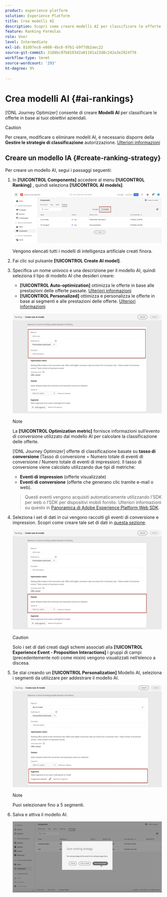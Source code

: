 ```yaml
---
product: experience platform
solution: Experience Platform
title: Crea modelli AI
description: Scopri come creare modelli AI per classificare le offerte
feature: Ranking Formulas
role: User
level: Intermediate
exl-id: 81d07ec8-e808-4bc6-97b1-b9f7db2aec22
source-git-commit: 3188bc97b8103d2a01101a23d8c242a3e2924f76
workflow-type: tm+mt
source-wordcount: '293'
ht-degree: 9%

---
```


# Crea modelli AI {#ai-rankings}

[!DNL Journey Optimizer] consente di creare **Modelli AI** per classificare le offerte in base ai tuoi obiettivi aziendali.

>[!CAUTION]
>
>Per creare, modificare o eliminare modelli AI, è necessario disporre della **Gestire le strategie di classificazione** autorizzazione. [Ulteriori informazioni](../../administration/high-low-permissions.md#manage-ranking-strategies)

## Creare un modello IA {#create-ranking-strategy}

Per creare un modello AI, segui i passaggi seguenti:

1. In **[!UICONTROL Components]** accedere al menu **[!UICONTROL Ranking]** , quindi seleziona **[!UICONTROL AI models]**.

   ![](../assets/ai-ranking-list.png)

   Vengono elencati tutti i modelli di intelligenza artificiale creati finora.

1. Fai clic sul pulsante **[!UICONTROL Create AI model]**.

1. Specifica un nome univoco e una descrizione per il modello AI, quindi seleziona il tipo di modello AI che desideri creare:

   * **[!UICONTROL Auto-optimization]** ottimizza le offerte in base alle prestazioni delle offerte passate. [Ulteriori informazioni](auto-optimization-model.md)
   * **[!UICONTROL Personalized]** ottimizza e personalizza le offerte in base ai segmenti e alle prestazioni delle offerte. [Ulteriori informazioni](personalized-optimization-model.md)

   ![](../assets/ai-ranking-fields.png)

   >[!NOTE]
   >
   >La **[!UICONTROL Optimization metric]** fornisce informazioni sull’evento di conversione utilizzato dal modello AI per calcolare la classificazione delle offerte.
   >
   >[!DNL Journey Optimizer] offerte di classificazione basate su **tasso di conversione** (Tasso di conversione = Numero totale di eventi di conversione / Numero totale di eventi di impression). Il tasso di conversione viene calcolato utilizzando due tipi di metriche:
   >* **Eventi di impression** (offerte visualizzate)
   >* **Eventi di conversione** (offerte che generano clic tramite e-mail o web).

   >
   >Questi eventi vengono acquisiti automaticamente utilizzando l’SDK per web o l’SDK per dispositivi mobili fornito. Ulteriori informazioni su questo in [Panoramica di Adobe Experience Platform Web SDK](https://experienceleague.adobe.com/docs/experience-platform/edge/home.html?lang=it).

1. Seleziona i set di dati in cui vengono raccolti gli eventi di conversione e impression. Scopri come creare tale set di dati in [questa sezione](#create-dataset). <!--This dataset needs to be associated with a schema that must have the **[!UICONTROL Proposition Interactions]** field group (previously known as mixin) associated with it.-->

   ![](../assets/ai-ranking-dataset-id.png)

   >[!CAUTION]
   >
   >Solo i set di dati creati dagli schemi associati alla **[!UICONTROL Experience Event - Proposition Interactions]** i gruppi di campi (precedentemente noti come mixin) vengono visualizzati nell’elenco a discesa.

1. Se stai creando un **[!UICONTROL Personalization]** Modello AI, seleziona i segmenti da utilizzare per addestrare il modello AI.

   ![](../assets/ai-ranking-segments.png)

   >[!NOTE]
   >
   >Puoi selezionare fino a 5 segmenti.

1. Salva e attiva il modello AI.

   ![](../assets/ai-ranking-save-activate.png)
